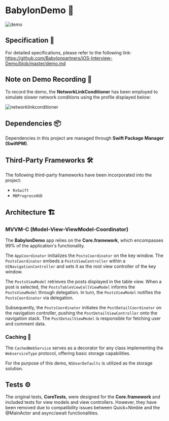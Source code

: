 # BabylonDemo 🚀

![demo](./demo.gif)

## Specification 📄

For detailed specifications, please refer to the following link:
https://github.com/Babylonpartners/iOS-Interview-Demo/blob/master/demo.md

## Note on Demo Recording 🎥

To record the demo, the **NetworkLinkConditioner** has been employed to simulate slower network conditions using the profile displayed below:

![networklinkconditioner](./networklinkconditioner.png)

## Dependencies 📦

Dependencies in this project are managed through **Swift Package Manager (SwiftPM)**.

## Third-Party Frameworks 🛠️

The following third-party frameworks have been incorporated into the project:

- `RxSwift`
- `MBProgressHUD`

## Architecture 🏗️

### MVVM-C (Model-View-ViewModel-Coordinator)

The **BabylonDemo** app relies on the **Core.framework**, which encompasses 99% of the application's functionality.

The `AppCoordinator` initializes the `PostsCoordinator` on the key window. The `PostsCoordinator` embeds a `PostsViewController` within a `UINavigationController` and sets it as the root view controller of the key window.

The `PostsViewModel` retrieves the posts displayed in the table view. When a post is selected, the `PostsTableViewCellViewModel` informs the `PostsViewModel` through delegation. In turn, the `PostsViewModel` notifies the `PostsCoordinator` via delegation.

Subsequently, the `PostsCoordinator` initiates the `PostDetailCoordinator` on the navigation controller, pushing the `PostDetailViewController` onto the navigation stack. The `PostDetailViewModel` is responsible for fetching user and comment data.

### Caching 💾

The `CachedWebService` serves as a decorator for any class implementing the `WebserviceType` protocol, offering basic storage capabilities.

For the purpose of this demo, `NSUserDefaults` is utilized as the storage solution.

## Tests ⚙️

The original tests, **CoreTests**, were designed for the **Core.framework** and included tests for view models and view controllers. However, they have been removed due to compatibility issues between Quick+Nimble and the @MainActor and async/await functionalities.
